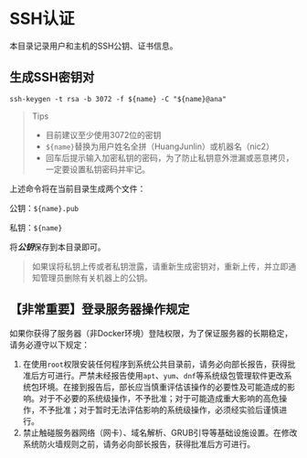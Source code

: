 # SSH认证

本目录记录用户和主机的SSH公钥、证书信息。

## 生成SSH密钥对

```
ssh-keygen -t rsa -b 3072 -f ${name} -C "${name}@ana"
```

> Tips
> 
> - 目前建议至少使用3072位的密钥
> - `${name}`替换为用户姓名全拼（HuangJunlin）或机器名（nic2）
> - 回车后提示输入加密私钥的密码，为了防止私钥意外泄漏或恶意拷贝，一定要设置私钥密码并牢记。

上述命令将在当前目录生成两个文件：

公钥：`${name}.pub`

私钥：`${name}`

将***公钥***保存到本目录即可。

> 如果误将私钥上传或者私钥泄露，请重新生成密钥对，重新上传，并立即通知管理员删除有关机器上的公钥。

## 【非常重要】登录服务器操作规定

如果你获得了服务器（非Docker环境）登陆权限，为了保证服务器的长期稳定，请务必遵守以下规定：

 1. 在使用`root`权限安装任何程序到系统公共目录前，请务必向部长报告，获得批准后方可进行。严禁未经报告使用`apt`、`yum`、`dnf`等系统级包管理软件更改系统包环境。在接到报告后，部长应当慎重评估该操作的必要性及可能造成的影响。对于不必要的系统级操作，不予批准；对于可能造成重大影响的高危操作，不予批准；对于暂时无法评估影响的系统级操作，必须经实验后谨慎进行。
 2. 禁止触碰服务器网络（网卡）、域名解析、GRUB引导等基础设施设置。在修改系统防火墙规则之前，请务必向部长报告，获得批准后方可进行。

